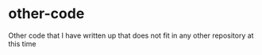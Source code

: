 # other-code
Other code that I have written up that does not fit in any other repository at this time

